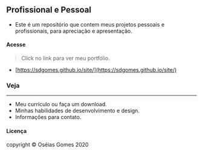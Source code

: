 ## Profissional e Pessoal

- Este é um repositório que contem meus projetos pessoais e profissionais, para apreciação e apresentação.

#### Acesse
>Click no link para ver meu portfólio.
- [https://sdgomes.github.io/site/](https://sdgomes.github.io/site/)


### Veja

------------


- Meu currículo ou faça um download.
- Minhas habilidades de desenvolvimento e design.
- Informações para contato.


#### Licença

copyright © Oséias Gomes 2020

